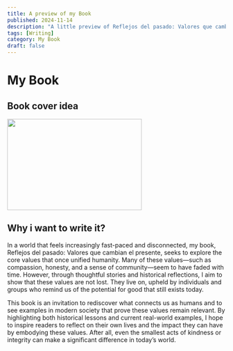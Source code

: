 ```yaml
---
title: A preview of my Book
published: 2024-11-14
description: "A little preview of Reflejos del pasado: Valores que cambian el presente"
tags: [Writing]
category: My Book
draft: false
---
```


# My Book
## Book cover idea
<img src="/favicon/Book_Cover.jpeg" width="310" height="210">

## Why i want to write it?
In a world that feels increasingly fast-paced and disconnected, my book, Reflejos del pasado: Valores que cambian el presente, seeks to explore the core values that once unified humanity. Many of these values—such as compassion, honesty, and a sense of community—seem to have faded with time. However, through thoughtful stories and historical reflections, I aim to show that these values are not lost. They live on, upheld by individuals and groups who remind us of the potential for good that still exists today.

This book is an invitation to rediscover what connects us as humans and to see examples in modern society that prove these values remain relevant. By highlighting both historical lessons and current real-world examples, I hope to inspire readers to reflect on their own lives and the impact they can have by embodying these values. After all, even the smallest acts of kindness or integrity can make a significant difference in today’s world.





